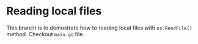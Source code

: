 # Reading local files
This branch is to demostrate how to reading local files with `os.ReadFile()` method. Checkout `main.go` file.
